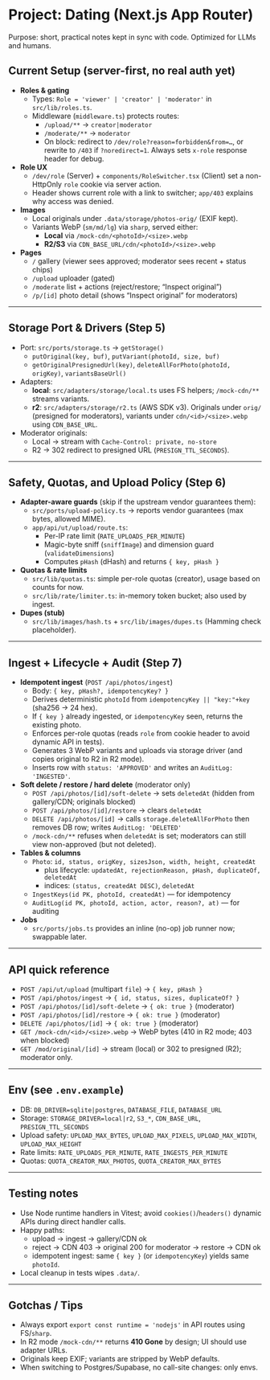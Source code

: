 # Project: Dating (Next.js App Router)
Purpose: short, practical notes kept in sync with code. Optimized for LLMs and humans.

## Current Setup (server-first, no real auth yet)
- **Roles & gating**
  - Types: `Role = 'viewer' | 'creator' | 'moderator'` in `src/lib/roles.ts`.
  - Middleware (`middleware.ts`) protects routes:
    - `/upload/**` → `creator|moderator`
    - `/moderate/**` → `moderator`
    - On block: redirect to `/dev/role?reason=forbidden&from=…`, or rewrite to `/403` if `?noredirect=1`. Always sets `x-role` response header for debug.  
- **Role UX**
  - `/dev/role` (Server) + `components/RoleSwitcher.tsx` (Client) set a non-HttpOnly `role` cookie via server action.
  - Header shows current role with a link to switcher; `app/403` explains why access was denied.
- **Images**
  - Local originals under `.data/storage/photos-orig/` (EXIF kept).
  - Variants WebP (`sm/md/lg`) via `sharp`, served either:
    - **Local** via `/mock-cdn/<photoId>/<size>.webp`
    - **R2/S3** via `CDN_BASE_URL/cdn/<photoId>/<size>.webp`
- **Pages**
  - `/` gallery (viewer sees approved; moderator sees recent + status chips)
  - `/upload` uploader (gated)
  - `/moderate` list + actions (reject/restore; “Inspect original”)
  - `/p/[id]` photo detail (shows “Inspect original” for moderators)

---

## Storage Port & Drivers (Step 5)
- Port: `src/ports/storage.ts` → `getStorage()`
  - `putOriginal(key, buf)`, `putVariant(photoId, size, buf)`
  - `getOriginalPresignedUrl(key)`, `deleteAllForPhoto(photoId, origKey)`, `variantsBaseUrl()`
- Adapters:
  - **local**: `src/adapters/storage/local.ts` uses FS helpers; `/mock-cdn/**` streams variants.
  - **r2**: `src/adapters/storage/r2.ts` (AWS SDK v3). Originals under `orig/` (presigned for moderators), variants under `cdn/<id>/<size>.webp` using `CDN_BASE_URL`.  
- Moderator originals:
  - Local → stream with `Cache-Control: private, no-store`
  - R2 → 302 redirect to presigned URL (`PRESIGN_TTL_SECONDS`).  

---

## Safety, Quotas, and Upload Policy (Step 6)
- **Adapter-aware guards** (skip if the upstream vendor guarantees them):
  - `src/ports/upload-policy.ts` → reports vendor guarantees (max bytes, allowed MIME).
  - `app/api/ut/upload/route.ts`:
    - Per-IP rate limit (`RATE_UPLOADS_PER_MINUTE`)
    - Magic-byte sniff (`sniffImage`) and dimension guard (`validateDimensions`)
    - Computes `pHash` (dHash) and returns `{ key, pHash }`
- **Quotas & rate limits**
  - `src/lib/quotas.ts`: simple per-role quotas (creator), usage based on counts for now.
  - `src/lib/rate/limiter.ts`: in-memory token bucket; also used by ingest.
- **Dupes (stub)**
  - `src/lib/images/hash.ts` + `src/lib/images/dupes.ts` (Hamming check placeholder).

---

## Ingest + Lifecycle + Audit (Step 7)
- **Idempotent ingest** (`POST /api/photos/ingest`)
  - Body: `{ key, pHash?, idempotencyKey? }`
  - Derives deterministic `photoId` from `idempotencyKey || "key:"+key` (sha256 → 24 hex).
  - If `{ key }` already ingested, or `idempotencyKey` seen, returns the existing photo.
  - Enforces per-role quotas (reads `role` from cookie header to avoid dynamic API in tests).
  - Generates 3 WebP variants and uploads via storage driver (and copies original to R2 in R2 mode).
  - Inserts row with `status: 'APPROVED'` and writes an `AuditLog: 'INGESTED'`.  
- **Soft delete / restore / hard delete** (moderator only)
  - `POST /api/photos/[id]/soft-delete` → sets `deletedAt` (hidden from gallery/CDN; originals blocked)
  - `POST /api/photos/[id]/restore` → clears `deletedAt`
  - `DELETE /api/photos/[id]` → calls `storage.deleteAllForPhoto` then removes DB row; writes `AuditLog: 'DELETED'`
  - `/mock-cdn/**` refuses when `deletedAt` is set; moderators can still view non-approved (but not deleted).
- **Tables & columns**
  - `Photo`: `id, status, origKey, sizesJson, width, height, createdAt`
    - plus lifecycle: `updatedAt, rejectionReason, pHash, duplicateOf, deletedAt`
    - indices: `(status, createdAt DESC)`, `deletedAt`
  - `IngestKeys(id PK, photoId, createdAt)` — for idempotency
  - `AuditLog(id PK, photoId, action, actor, reason?, at)` — for auditing
- **Jobs**
  - `src/ports/jobs.ts` provides an inline (no-op) job runner now; swappable later.

---

## API quick reference
- `POST /api/ut/upload` (multipart `file`) → `{ key, pHash }`
- `POST /api/photos/ingest` → `{ id, status, sizes, duplicateOf? }`
- `POST /api/photos/[id]/soft-delete` → `{ ok: true }` (moderator)
- `POST /api/photos/[id]/restore` → `{ ok: true }` (moderator)
- `DELETE /api/photos/[id]` → `{ ok: true }` (moderator)
- `GET /mock-cdn/<id>/<size>.webp` → WebP bytes (410 in R2 mode; 403 when blocked)
- `GET /mod/original/[id]` → stream (local) or 302 to presigned (R2); moderator only.

---

## Env (see `.env.example`)
- DB: `DB_DRIVER=sqlite|postgres`, `DATABASE_FILE`, `DATABASE_URL`
- Storage: `STORAGE_DRIVER=local|r2`, `S3_*`, `CDN_BASE_URL`, `PRESIGN_TTL_SECONDS`
- Upload safety: `UPLOAD_MAX_BYTES`, `UPLOAD_MAX_PIXELS`, `UPLOAD_MAX_WIDTH`, `UPLOAD_MAX_HEIGHT`
- Rate limits: `RATE_UPLOADS_PER_MINUTE`, `RATE_INGESTS_PER_MINUTE`
- Quotas: `QUOTA_CREATOR_MAX_PHOTOS`, `QUOTA_CREATOR_MAX_BYTES`

---

## Testing notes
- Use Node runtime handlers in Vitest; avoid `cookies()`/`headers()` dynamic APIs during direct handler calls.
- Happy paths:
  - upload → ingest → gallery/CDN ok
  - reject → CDN 403 → original 200 for moderator → restore → CDN ok
  - idempotent ingest: same `{ key }` (or `idempotencyKey`) yields same `photoId`.
- Local cleanup in tests wipes `.data/`.

---

## Gotchas / Tips
- Always export `export const runtime = 'nodejs'` in API routes using FS/`sharp`.
- In R2 mode `/mock-cdn/**` returns **410 Gone** by design; UI should use adapter URLs.
- Originals keep EXIF; variants are stripped by WebP defaults.
- When switching to Postgres/Supabase, no call-site changes: only envs.

